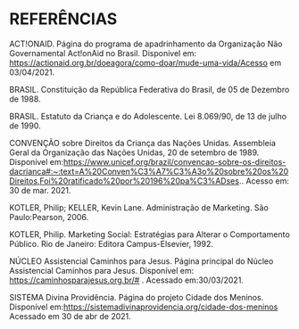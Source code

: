 # REFERÊNCIAS

ACT!ONAID. Página do programa de apadrinhamento da Organização Não Governamental Act!onAid no Brasil. Disponível em: https://actionaid.org.br/doeagora/como-doar/mude-uma-vida/Acesso em 03/04/2021.

BRASIL. Constituição da República Federativa do Brasil, de 05 de Dezembro de 1988.

BRASIL. Estatuto da Criança e do Adolescente. Lei 8.069/90, de 13 de julho de 1990.

CONVENÇÃO sobre Direitos da Criança das Nações Unidas. Assembleia Geral da Organização das Nações Unidas, 20 de setembro de 1989. Disponível em:https://www.unicef.org/brazil/convencao-sobre-os-direitos-dacrianca#:~:text=A%20Conven%C3%A7%C3%A3o%20sobre%20os%20Direitos,Foi%20ratificado%20por%20196%20pa%C3%ADses.. Acesso em: 30 de mar. 2021.

KOTLER, Philip; KELLER, Kevin Lane. Administração de Marketing. São Paulo:Pearson, 2006.

KOTLER, Philip. Marketing Social: Estratégias para Alterar o Comportamento Público. Rio de Janeiro: Editora Campus-Elsevier, 1992.

NÚCLEO Assistencial Caminhos para Jesus. Página principal do Núcleo Assistencial Caminhos para Jesus. Disponível em: https://caminhosparajesus.org.br/# . Acessado em:30/03/2021.

SISTEMA Divina Providência. Página do projeto Cidade dos Meninos. Disponível em:https://sistemadivinaprovidencia.org/cidade-dos-meninos Acessado em 30 de abr de 2021.
